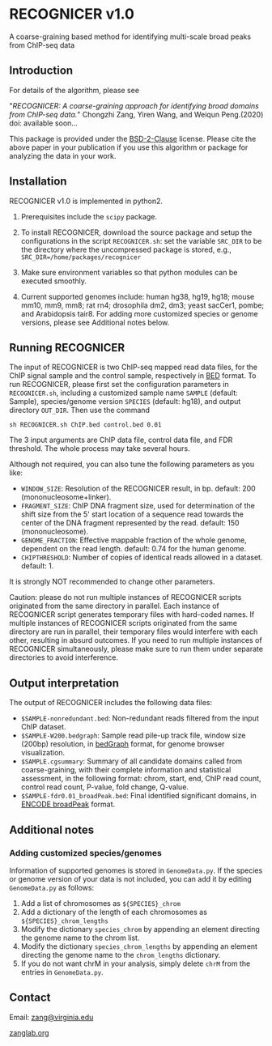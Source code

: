 # **RECOGNICER  v1.0**

A coarse-graining based method for identifying multi-scale broad peaks from ChIP-seq data

## Introduction

For details of the algorithm, please see

"*RECOGNICER: A coarse-graining approach for identifying broad domains from ChIP-seq data.*" Chongzhi Zang, Yiren Wang, and Weiqun Peng.(2020) doi: available soon...

This package is provided under the [BSD-2-Clause](https://opensource.org/licenses/BSD-2-Clause) license. Please cite the above paper in your publication if you use this algorithm or package for analyzing the data in your work.


## Installation

RECOGNICER v1.0 is implemented in python2. 
1. Prerequisites include the `scipy` package. 

2. To install RECOGNICER, download the source package and setup the configurations in the script `RECOGNICER.sh`: set the variable `SRC_DIR` to be the directory where the uncompressed package is stored, e.g.,
`SRC_DIR=/home/packages/recognicer`

3. Make sure environment variables so that python modules can be executed smoothly.

4. Current supported genomes include: human hg38, hg19, hg18; mouse mm10, mm9, mm8; rat rn4; drosophila dm2, dm3; yeast sacCer1, pombe; and Arabidopsis tair8. For adding more customized species or genome versions, please see Additional notes below.


## Running RECOGNICER

The input of RECOGNICER is two ChIP-seq mapped read data files, for the ChIP signal sample and the control sample, respectively in [BED](https://genome.ucsc.edu/FAQ/FAQformat.html#format1) format. To run RECOGNICER, please first set the configuration parameters in `RECOGNICER.sh`, including a customized sample name `SAMPLE` (default: Sample), species/genome version `SPECIES` (default: hg18), and output directory `OUT_DIR`. Then use the command

`sh RECOGNICER.sh ChIP.bed control.bed 0.01`

The 3 input arguments are ChIP data file, control data file, and FDR threshold. The whole process may take several hours. 

Although not required, you can also tune the following parameters as you like:
- `WINDOW_SIZE`: Resolution of the RECOGNICER result, in bp. default: 200 (mononucleosome+linker).
- `FRAGMENT_SIZE`: ChIP DNA fragment size, used for determination of the shift size from the 5' start location of a sequence read towards the center of the DNA fragment represented by the read. default: 150 (mononucleosome).
- `GENOME_FRACTION`: Effective mappable fraction of the whole genome, dependent on the read length. default: 0.74 for the human genome.
- `CHIPTHRESHOLD`: Number of copies of identical reads allowed in a dataset. default: 1.

It is strongly NOT recommended to change other parameters.

Caution: please do not run multiple instances of RECOGNICER scripts originated from the same directory in parallel. Each instance of RECOGNICER script generates temporary files with hard-coded names. If multiple instances of RECOGNICER scripts originated from the same directory are run in parallel, their temporary files would interfere with each other, resulting in absurd outcomes. If you need to run multiple instances of RECOGNICER simultaneously, please make sure to run them under separate directories to avoid interference.


## Output interpretation

The output of RECOGNICER includes the following data files:
- `$SAMPLE-nonredundant.bed`: Non-redundant reads filtered from the input ChIP dataset.
- `$SAMPLE-W200.bedgraph`: Sample read pile-up track file, window size (200bp) resolution, in [bedGraph](https://genome.ucsc.edu/FAQ/FAQformat.html#format1.8) format, for genome browser visualization.
- `$SAMPLE.cgsummary`: Summary of all candidate domains called from coarse-graining, with their complete information and statistical assessment, in the following format: chrom, start, end, ChIP read count, control read count, P-value, fold change, Q-value.
- `$SAMPLE-fdr0.01_broadPeak.bed`: Final identified significant domains, in [ENCODE broadPeak](https://genome.ucsc.edu/FAQ/FAQformat.html#format13) format.


## Additional notes

### Adding customized species/genomes

Information of supported genomes is stored in `GenomeData.py`. If the species or genome version of your data is not included, you can add it by editing `GenomeData.py` as follows:
1. Add a list of chromosomes as `${SPECIES}_chrom`
2. Add a dictionary of the length of each chromosomes as `${SPECIES}_chrom_lengths`
3. Modify the dictionary `species_chrom` by appending an element directing the genome name to the chrom list.
4. Modify the dictionary `species_chrom_lengths` by appending an element directing the genome name to the `chrom_lengths` dictionary.
5. If you do not want chrM in your analysis, simply delete `chrM` from the entries in `GenomeData.py`.


## Contact

Email: zang@virginia.edu

[zanglab.org](http://zanglab.org)